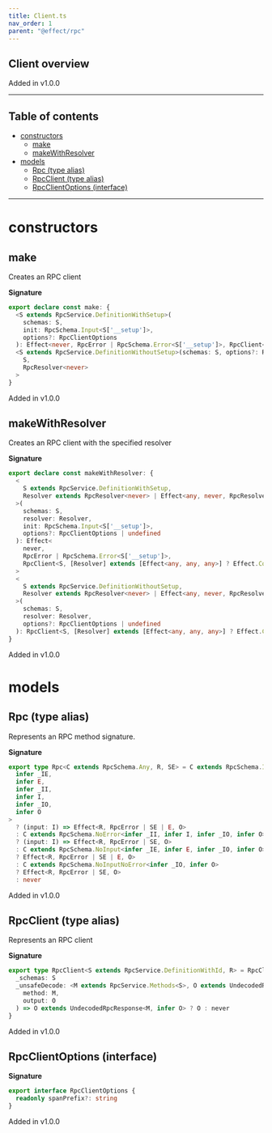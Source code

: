 ```yaml
---
title: Client.ts
nav_order: 1
parent: "@effect/rpc"
---
```


## Client overview

Added in v1.0.0

---

<h2 class="text-delta">Table of contents</h2>

- [constructors](#constructors)
  - [make](#make)
  - [makeWithResolver](#makewithresolver)
- [models](#models)
  - [Rpc (type alias)](#rpc-type-alias)
  - [RpcClient (type alias)](#rpcclient-type-alias)
  - [RpcClientOptions (interface)](#rpcclientoptions-interface)

---

# constructors

## make

Creates an RPC client

**Signature**

```ts
export declare const make: {
  <S extends RpcService.DefinitionWithSetup>(
    schemas: S,
    init: RpcSchema.Input<S['__setup']>,
    options?: RpcClientOptions
  ): Effect<never, RpcError | RpcSchema.Error<S['__setup']>, RpcClient<S, RpcResolver<never>>>
  <S extends RpcService.DefinitionWithoutSetup>(schemas: S, options?: RpcClientOptions): RpcClient<
    S,
    RpcResolver<never>
  >
}
```

Added in v1.0.0

## makeWithResolver

Creates an RPC client with the specified resolver

**Signature**

```ts
export declare const makeWithResolver: {
  <
    S extends RpcService.DefinitionWithSetup,
    Resolver extends RpcResolver<never> | Effect<any, never, RpcResolver<never>>
  >(
    schemas: S,
    resolver: Resolver,
    init: RpcSchema.Input<S['__setup']>,
    options?: RpcClientOptions | undefined
  ): Effect<
    never,
    RpcError | RpcSchema.Error<S['__setup']>,
    RpcClient<S, [Resolver] extends [Effect<any, any, any>] ? Effect.Context<Resolver> : never>
  >
  <
    S extends RpcService.DefinitionWithoutSetup,
    Resolver extends RpcResolver<never> | Effect<any, never, RpcResolver<never>>
  >(
    schemas: S,
    resolver: Resolver,
    options?: RpcClientOptions | undefined
  ): RpcClient<S, [Resolver] extends [Effect<any, any, any>] ? Effect.Context<Resolver> : never>
}
```

Added in v1.0.0

# models

## Rpc (type alias)

Represents an RPC method signature.

**Signature**

```ts
export type Rpc<C extends RpcSchema.Any, R, SE> = C extends RpcSchema.IO<
  infer _IE,
  infer E,
  infer _II,
  infer I,
  infer _IO,
  infer O
>
  ? (input: I) => Effect<R, RpcError | SE | E, O>
  : C extends RpcSchema.NoError<infer _II, infer I, infer _IO, infer O>
  ? (input: I) => Effect<R, RpcError | SE, O>
  : C extends RpcSchema.NoInput<infer _IE, infer E, infer _IO, infer O>
  ? Effect<R, RpcError | SE | E, O>
  : C extends RpcSchema.NoInputNoError<infer _IO, infer O>
  ? Effect<R, RpcError | SE, O>
  : never
```

Added in v1.0.0

## RpcClient (type alias)

Represents an RPC client

**Signature**

```ts
export type RpcClient<S extends RpcService.DefinitionWithId, R> = RpcClientRpcs<S, R> & {
  _schemas: S
  _unsafeDecode: <M extends RpcService.Methods<S>, O extends UndecodedRpcResponse<M, any>>(
    method: M,
    output: O
  ) => O extends UndecodedRpcResponse<M, infer O> ? O : never
}
```

Added in v1.0.0

## RpcClientOptions (interface)

**Signature**

```ts
export interface RpcClientOptions {
  readonly spanPrefix?: string
}
```

Added in v1.0.0
